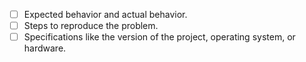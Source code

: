 - [ ] Expected behavior and actual behavior.
- [ ] Steps to reproduce the problem.
- [ ] Specifications like the version of the project, operating system, or hardware.

